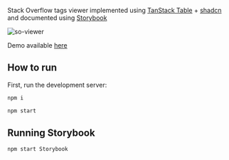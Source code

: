 Stack Overflow tags viewer implemented using [TanStack Table](https://tanstack.com/table/latest) + [shadcn](https://ui.shadcn.com/) and documented using [Storybook](https://storybook.js.org/)  

![so-viewer](https://github.com/Spreeyka/StackOverflow-tags/assets/37092171/ff59ff90-8493-43e6-8727-2ec05e795732)


Demo available [here](https://so-tags.vercel.app/tags)

## How to run

First, run the development server:

```bash
npm i
```
```bash
npm start
```
## Running Storybook

```bash
npm start Storybook
```
